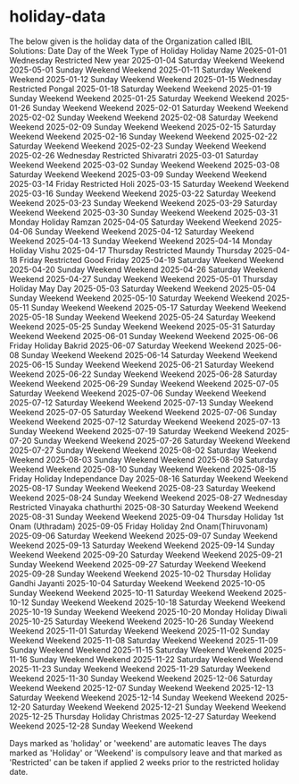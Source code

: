 # holiday-data

The below given is the holiday data of the Organization called IBIL Solutions:
Date Day  of the Week Type of Holiday Holiday Name
2025-01-01 Wednesday Restricted New year
2025-01-04 Saturday Weekend Weekend
2025-05-01 Sunday Weekend Weekend
2025-01-11 Saturday Weekend Weekend
2025-01-12 Sunday Weekend Weekend
2025-01-15 Wednesday Restricted Pongal
2025-01-18 Saturday Weekend Weekend
2025-01-19 Sunday Weekend Weekend
2025-01-25 Saturday Weekend Weekend
2025-01-26 Sunday Weekend Weekend
2025-02-01 Saturday Weekend Weekend
2025-02-02 Sunday Weekend Weekend
2025-02-08 Saturday Weekend Weekend
2025-02-09 Sunday Weekend Weekend
2025-02-15 Saturday Weekend Weekend
2025-02-16 Sunday Weekend Weekend
2025-02-22 Saturday Weekend Weekend
2025-02-23 Sunday Weekend Weekend
2025-02-26 Wednesday Restricted Shivaratri
2025-03-01 Saturday Weekend Weekend
2025-03-02 Sunday Weekend Weekend
2025-03-08 Saturday Weekend Weekend
2025-03-09 Sunday Weekend Weekend
2025-03-14 Friday Restricted Holi
2025-03-15 Saturday Weekend Weekend
2025-03-16 Sunday Weekend Weekend
2025-03-22 Saturday Weekend Weekend
2025-03-23 Sunday Weekend Weekend
2025-03-29 Saturday Weekend Weekend
2025-03-30 Sunday Weekend Weekend
2025-03-31 Monday Holiday Ramzan
2025-04-05 Saturday Weekend Weekend
2025-04-06 Sunday Weekend Weekend
2025-04-12 Saturday Weekend Weekend
2025-04-13 Sunday Weekend Weekend
2025-04-14 Monday Holiday Vishu
2025-04-17 Thursday Restricted Maundy Thursday
2025-04-18 Friday Restricted Good Friday
2025-04-19 Saturday Weekend Weekend
2025-04-20 Sunday Weekend Weekend
2025-04-26 Saturday Weekend Weekend
2025-04-27 Sunday Weekend Weekend
2025-05-01 Thursday Holiday May Day
2025-05-03 Saturday Weekend Weekend
2025-05-04 Sunday Weekend Weekend
2025-05-10 Saturday Weekend Weekend
2025-05-11 Sunday Weekend Weekend
2025-05-17 Saturday Weekend Weekend
2025-05-18 Sunday Weekend Weekend
2025-05-24 Saturday Weekend Weekend
2025-05-25 Sunday Weekend Weekend
2025-05-31 Saturday Weekend Weekend
2025-06-01 Sunday Weekend Weekend
2025-06-06 Friday Holiday Bakrid
2025-06-07 Saturday Weekend Weekend
2025-06-08 Sunday Weekend Weekend
2025-06-14 Saturday Weekend Weekend
2025-06-15 Sunday Weekend Weekend
2025-06-21 Saturday Weekend Weekend
2025-06-22 Sunday Weekend Weekend
2025-06-28 Saturday Weekend Weekend
2025-06-29 Sunday Weekend Weekend
2025-07-05 Saturday Weekend Weekend
2025-07-06 Sunday Weekend Weekend
2025-07-12 Saturday Weekend Weekend
2025-07-13 Sunday Weekend Weekend
2025-07-05 Saturday Weekend Weekend
2025-07-06 Sunday Weekend Weekend
2025-07-12 Saturday Weekend Weekend
2025-07-13 Sunday Weekend Weekend
2025-07-19 Saturday Weekend Weekend
2025-07-20 Sunday Weekend Weekend
2025-07-26 Saturday Weekend Weekend
2025-07-27 Sunday Weekend Weekend
2025-08-02 Saturday Weekend Weekend
2025-08-03 Sunday Weekend Weekend
2025-08-09 Saturday Weekend Weekend
2025-08-10 Sunday Weekend Weekend
2025-08-15 Friday Holiday Independance Day
2025-08-16 Saturday Weekend Weekend
2025-08-17 Sunday Weekend Weekend
2025-08-23 Saturday Weekend Weekend
2025-08-24 Sunday Weekend Weekend
2025-08-27 Wednesday Restricted Vinayaka chathurthi
2025-08-30 Saturday Weekend Weekend
2025-08-31 Sunday Weekend Weekend
2025-09-04 Thursday Holiday 1st Onam (Uthradam)
2025-09-05 Friday Holiday 2nd Onam(Thiruvonam)
2025-09-06 Saturday Weekend Weekend
2025-09-07 Sunday Weekend Weekend
2025-09-13 Saturday Weekend Weekend
2025-09-14 Sunday Weekend Weekend
2025-09-20 Saturday Weekend Weekend
2025-09-21 Sunday Weekend Weekend
2025-09-27 Saturday Weekend Weekend
2025-09-28 Sunday Weekend Weekend
2025-10-02 Thursday Holiday Gandhi Jayanti
2025-10-04 Saturday Weekend Weekend
2025-10-05 Sunday Weekend Weekend
2025-10-11 Saturday Weekend Weekend
2025-10-12 Sunday Weekend Weekend
2025-10-18 Saturday Weekend Weekend
2025-10-19 Sunday Weekend Weekend
2025-10-20 Monday Holiday Diwali
2025-10-25 Saturday Weekend Weekend
2025-10-26 Sunday Weekend Weekend
2025-11-01 Saturday Weekend Weekend
2025-11-02 Sunday Weekend Weekend
2025-11-08 Saturday Weekend Weekend
2025-11-09 Sunday Weekend Weekend
2025-11-15 Saturday Weekend Weekend
2025-11-16 Sunday Weekend Weekend
2025-11-22 Saturday Weekend Weekend
2025-11-23 Sunday Weekend Weekend
2025-11-29 Saturday Weekend Weekend
2025-11-30 Sunday Weekend Weekend
2025-12-06 Saturday Weekend Weekend
2025-12-07 Sunday Weekend Weekend
2025-12-13 Saturday Weekend Weekend
2025-12-14 Sunday Weekend Weekend
2025-12-20 Saturday Weekend Weekend
2025-12-21 Sunday Weekend Weekend
2025-12-25 Thursday Holiday Christmas
2025-12-27 Saturday Weekend Weekend
2025-12-28 Sunday Weekend Weekend

Days marked as 'holiday' or 'weekend' are automatic leaves
The days marked as 'Holiday' or 'Weekend' is compulsory leave and that marked as 'Restricted' can be taken if applied 2 weeks prior to the restricted holiday date.

